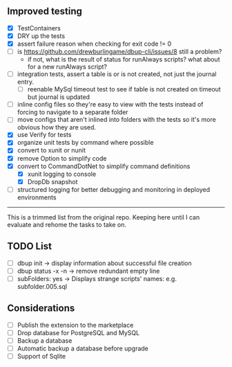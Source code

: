 ﻿## Improved testing

*[x] TestContainers
*[x] DRY up the tests
*[x] assert failure reason when checking for exit code != 0
*[ ] is https://github.com/drewburlingame/dbup-cli/issues/8 still a problem?
  * if not, what is the result of status for runAlways scripts? what about for a new runAlways script?
*[ ] integration tests, assert a table is or is not created, not just the journal entry. 
  *[ ] reenable MySql timeout test to see if table is not created on timeout but journal is updated 
*[ ] inline config files so they're easy to view with the tests instead of forcing to navigate to a separate folder
*[ ] move configs that aren't inlined into folders with the tests so it's more obvious how they are used.
*[x] use Verify for tests
*[x] organize unit tests by command where possible
*[x] convert to xunit or nunit
*[x] remove Option to simplify code
*[x] convert to CommandDotNet to simplify command definitions 
  *[x] xunit logging to console
  *[x] DropDb snapshot
*[ ] structured logging for better debugging and monitoring in deployed environments

---

This is a trimmed list from the original repo. Keeping here until I can evaluate and rehome the tasks to take on.

## TODO List

*[ ] dbup init -> display information about successful file creation
*[ ] dbup status -x -n -> remove redundant empty line
*[ ] subFolders: yes -> Displays strange scripts' names: e.g. subfolder.005.sql

## Considerations

*[ ] Publish the extension to the marketplace
*[ ] Drop database for PostgreSQL and MySQL
*[ ] Backup a database
*[ ] Automatic backup a database before upgrade
*[ ] Support of Sqlite
